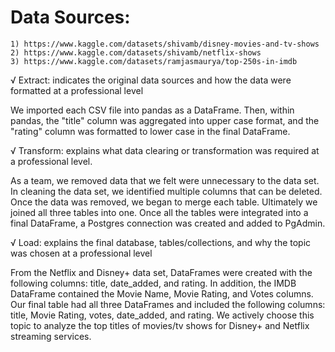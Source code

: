 # Data Sources: 
    1) https://www.kaggle.com/datasets/shivamb/disney-movies-and-tv-shows
    2) https://www.kaggle.com/datasets/shivamb/netflix-shows
    3) https://www.kaggle.com/datasets/ramjasmaurya/top-250s-in-imdb
    
√ Extract: indicates the original data sources and how the data were formatted at a professional level

We imported each CSV file into pandas as a DataFrame. Then, within pandas, the "title" column was aggregated into upper case format, and the "rating" column was formatted to lower case in the final DataFrame.   

√ Transform: explains what data clearing or transformation was required at a professional level.

As a team, we removed data that we felt were unnecessary to the data set. In cleaning the data set, we identified multiple columns that can be deleted. Once the data was removed, we began to merge each table. Ultimately we joined all three tables into one. Once all the tables were integrated into a final DataFrame, a Postgres connection was created and added to PgAdmin.

√ Load: explains the final database, tables/collections, and why the topic was chosen at a professional level

From the Netflix and Disney+ data set, DataFrames were created with the following columns: title, date_added, and rating. In addition, the IMDB DataFrame contained the Movie Name, Movie Rating, and Votes columns. Our final table had all three DataFrames and included the following columns: title, Movie Rating, votes, date_added, and rating. We actively choose this topic to analyze the top titles of movies/tv shows for Disney+ and Netflix streaming services. 

